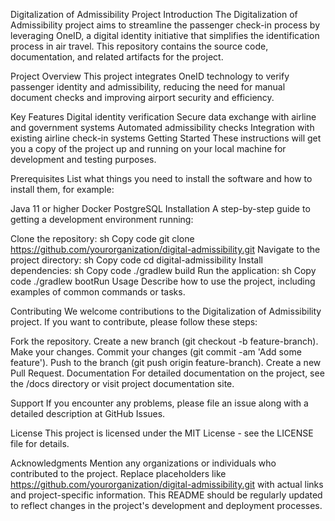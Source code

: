 Digitalization of Admissibility Project
Introduction
The Digitalization of Admissibility project aims to streamline the passenger check-in process by leveraging OneID, a digital identity initiative that simplifies the identification process in air travel. This repository contains the source code, documentation, and related artifacts for the project.

Project Overview
This project integrates OneID technology to verify passenger identity and admissibility, reducing the need for manual document checks and improving airport security and efficiency.

Key Features
Digital identity verification
Secure data exchange with airline and government systems
Automated admissibility checks
Integration with existing airline check-in systems
Getting Started
These instructions will get you a copy of the project up and running on your local machine for development and testing purposes.

Prerequisites
List what things you need to install the software and how to install them, for example:

Java 11 or higher
Docker
PostgreSQL
Installation
A step-by-step guide to getting a development environment running:

Clone the repository:
sh
Copy code
git clone https://github.com/yourorganization/digital-admissibility.git
Navigate to the project directory:
sh
Copy code
cd digital-admissibility
Install dependencies:
sh
Copy code
./gradlew build
Run the application:
sh
Copy code
./gradlew bootRun
Usage
Describe how to use the project, including examples of common commands or tasks.

Contributing
We welcome contributions to the Digitalization of Admissibility project. If you want to contribute, please follow these steps:

Fork the repository.
Create a new branch (git checkout -b feature-branch).
Make your changes.
Commit your changes (git commit -am 'Add some feature').
Push to the branch (git push origin feature-branch).
Create a new Pull Request.
Documentation
For detailed documentation on the project, see the /docs directory or visit project documentation site.

Support
If you encounter any problems, please file an issue along with a detailed description at GitHub Issues.

License
This project is licensed under the MIT License - see the LICENSE file for details.

Acknowledgments
Mention any organizations or individuals who contributed to the project.
Replace placeholders like https://github.com/yourorganization/digital-admissibility.git with actual links and project-specific information. This README should be regularly updated to reflect changes in the project's development and deployment processes.





